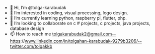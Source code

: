 - 👋 Hi, I’m @tolga-karabudak
- 👀 I’m interested in coding, visual processing, logo design.
- 🌱 I’m currently learning python, raspberry pi, flutter, php.
- 💞️ I’m looking to collaborate on c # projects, c projects, java projects, database design
- 📫 How to reach me tolgakarabudak2@gmail.com--https://www.linkedin.com/in/tolgahan-karabudak-9279b3206/--twitter.com/tolgakkb

<!---
tolga-karabudak/tolga-karabudak is a ✨ special ✨ repository because its `README.md` (this file) appears on your GitHub profile.
You can click the Preview link to take a look at your changes.
--->
